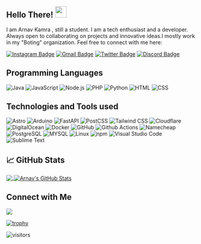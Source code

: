 ## Hello There! <img src="https://raw.githubusercontent.com/aemmadi/aemmadi/master/wave.gif" width="30">

I am Arnav Kamra , still a student. I am a tech enthusiast and a developer. Always open to collaborating on projects and innovative ideas.I mostly work in my "Boting" organization. Feel free to connect with me here:


[![Instagram Badge](https://img.shields.io/badge/-arnav_717-purple?style=flat-square&logo=instagram&logoColor=white&link=https://https://www.instagram.com/arnav_717/)](https://www.instagram.com/arnav_717/)
[![Gmail Badge](https://img.shields.io/badge/-arnavkamramalout@gmail.com-c14438?style=flat-square&logo=Gmail&logoColor=white&link=mailto:arnavkamramlout@gmail.com)](mailto:arnavkamramalout@gmail.com)
[![Twitter Badge](https://img.shields.io/badge/-ArnavKamra7-1DA1F2?style=flat-square&logo=twitter&logoColor=white&link=https://twitter.com/ArnavKamra7)](https://twitter.com/ArnavKamra7)
[![Discord Badge](https://img.shields.io/badge/-MyDiscordServer-1DA1F2?style=flat-square&logo=discord&logoColor=white&link=https://discord.gg/5dk8sP94EK)](https://discord.gg/5dk8sP94EK)

## Programming Languages
![Java](https://img.shields.io/badge/Java-007396?logo=Java&logoColor=white)
![JavaScript](https://img.shields.io/badge/JavaScript-F7DF1E?logo=JavaScript&logoColor=white)
![Node.js](https://img.shields.io/badge/Node.js-339933?logo=Node.js&logoColor=white)
![PHP](https://img.shields.io/badge/PHP-777BB4?logo=PHP&logoColor=white)
![Python](https://img.shields.io/badge/Python-3776AB?logo=Python&logoColor=white)
![HTML](https://img.shields.io/badge/Html5-3776AB?logo=Html5&logoColor=white)
![CSS](https://img.shields.io/badge/CSS3-3776AB?logo=CSS3&logoColor=white)

## Technologies and Tools used
![Astro](https://img.shields.io/badge/Astro-FF5D01?logo=Astro&logoColor=white)
![Arduino](https://img.shields.io/badge/Arduino-00979D?logo=Arduino&logoColor=white)
![FastAPI](https://img.shields.io/badge/FastAPI-009688?logo=FastAPI&logoColor=white)
![PostCSS](https://img.shields.io/badge/PostCSS-DD3A0A?logo=PostCSS&logoColor=white)
![Tailwind CSS](https://img.shields.io/badge/Tailwind%20CSS-06B6D4?logo=Tailwind%20CSS&logoColor=white)
![Cloudflare](https://img.shields.io/badge/Cloudflare-F38020?logo=Cloudflare&logoColor=white)
![DigitalOcean](https://img.shields.io/badge/DigitalOcean-0080FF?logo=DigitalOcean&logoColor=white)
![Docker](https://img.shields.io/badge/Docker-2496ED?logo=Docker&logoColor=white)
![GitHub](https://img.shields.io/badge/GitHub-181717?logo=GitHub&logoColor=white)
![Github Actions](https://img.shields.io/badge/Github%20Actions-2088FF?logo=Github%20Actions&logoColor=white)
![Namecheap](https://img.shields.io/badge/Namecheap-DE3723?logo=Namecheap&logoColor=white)
![PostgreSQL](https://img.shields.io/badge/PostgreSQL-4169E1?logo=PostgreSQL&logoColor=white)
![MYSQL](https://img.shields.io/badge/MySQL-4169E1?logo=MySQL&logoColor=white)
![Linux](https://img.shields.io/badge/Linux-FCC624?logo=Linux&logoColor=white)
![npm](https://img.shields.io/badge/npm-CB3837?logo=npm&logoColor=white)
![Visual Studio Code](https://img.shields.io/badge/Visual%20Studio%20Code-007ACC?logo=Visual%20Studio%20Code&logoColor=white)
![Sublime Text](https://img.shields.io/badge/Sublime_text-007ACC?logo=Sublime-Text&logoColor=white)


## &#x1f4c8; GitHub Stats

<a href="https://github.com/Arnavop/Arnavop">
  <img align="center" src="https://github-readme-stats.vercel.app/api/top-langs/?username=arnavop&&title_color=ffffff&text_color=c9cacc&icon_color=2bbc8a&bg_color=1d1f21&langs_count=3" />
</a>
<a href="https://github.com/MartinHeinz/MartinHeinz">
  <img align="center" src="https://github-readme-stats.vercel.app/api?username=Arnavop&show_icons=true&line_height=27&count_private=true&title_color=ffffff&text_color=c9cacc&icon_color=2bbc8a&bg_color=1d1f21" alt="Arnav's GitHub Stats" />
</a>

## Connect with Me
[![](https://discord.c99.nl/widget/theme-2/857933962013179955.png)](https://discord.gg/7vWg935pd9)

[![trophy](https://github-profile-trophy.vercel.app/?username=Arnavop)](https://github.com/ryo-ma/github-profile-trophy)

![visitors](https://visitor-badge-reloaded.herokuapp.com/badge?page_id=Arnavop.Arnavop&color=00cf00)

